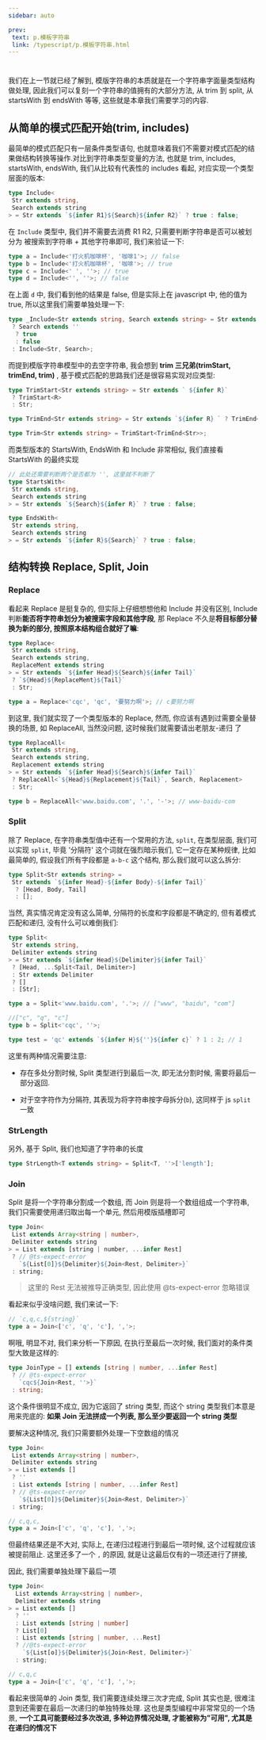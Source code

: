 ```yaml
---
sidebar: auto

prev:
 text: p.模板字符串
 link: /typescript/p.模板字符串.html
---
```


#

我们在上一节就已经了解到, 模版字符串的本质就是在一个字符串字面量类型结构做处理, 因此我们可以复刻一个字符串的值拥有的大部分方法, 从 trim 到 split, 从 startsWith 到 endsWith 等等, 这些就是本章我们需要学习的内容.

## 从简单的模式匹配开始(trim, includes)

最简单的模式匹配只有一层条件类型语句, 也就意味着我们不需要对模式匹配的结果做结构转换等操作.对比到字符串类型变量的方法, 也就是 trim, includes, startsWith, endsWith, 我们从比较有代表性的 includes 看起, 对应实现一个类型层面的版本:

```typescript
type Include<
 Str extends string,
 Search extends string
> = Str extends `${infer R1}${Search}${infer R2}` ? true : false;
```

在 `Include` 类型中, 我们并不需要去消费 R1 R2, 只需要判断字符串是否可以被划分为 被搜索到字符串 + 其他字符串即可, 我们来验证一下:

```typescript
type a = Include<'打火机咖啡杯', '咖啡1'>; // false
type b = Include<'打火机咖啡杯', '咖啡'>; // true
type c = Include<' ', ''>; // true
type d = Include<'', ''>; // false
```

在上面 `d` 中, 我们看到他的结果是 false, 但是实际上在 javascript 中, 他的值为 true, 所以这里我们需要单独处理一下:

```typescript
type _Include<Str extends string, Search extends string> = Str extends ''
 ? Search extends ''
  ? true
  : false
 : Include<Str, Search>;
```

而提到模版字符串模型中的去空字符串, 我会想到 **trim 三兄弟(trimStart, trimEnd, trim)** , 基于模式匹配的思路我们还是很容易实现对应类型:

```typescript
type TrimStart<Str extends string> = Str extends ` ${infer R}`
 ? TrimStart<R>
 : Str;

type TrimEnd<Str extends string> = Str extends `${infer R} ` ? TrimEnd<R> : Str;

type Trim<Str extends string> = TrimStart<TrimEnd<Str>>;
```

而类型版本的 StartsWith, EndsWith 和 Include 非常相似, 我们直接看 StartsWith 的最终实现

```typescript
// 此处还需要判断两个是否都为 '', 这里就不判断了
type StartsWith<
 Str extends string,
 Search extends string
> = Str extends `${Search}${infer R}` ? true : false;

type EndsWith<
 Str extends string,
 Search extends string
> = Str extends `${infer R}${Search}` ? true : false;
```

## 结构转换 Replace, Split, Join

### Replace

看起来 Replace 是挺复杂的, 但实际上仔细想想他和 Include 并没有区别, Include 判断**能否将字符串划分为被搜索字段和其他字段**, 那 Replace 不久是**将目标部分替换为新的部分, 按照原本结构组合就好了嘛**:

```typescript
type Replace<
 Str extends string,
 Search extends string,
 ReplaceMent extends string
> = Str extends `${infer Head}${Search}${infer Tail}`
 ? `${Head}${ReplaceMent}${Tail}`
 : Str;

type a = Replace<'cqc', 'qc', '要努力啊'>; // c要努力啊

```

到这里, 我们就实现了一个类型版本的 Replace, 然而, 你应该有遇到过需要全量替换的场景, 如 ReplaceAll, 当然没问题, 这时候我们就需要请出老朋友-递归 了

```typescript
type ReplaceAll<
 Str extends string,
 Search extends string,
 Replacement extends string
> = Str extends `${infer Head}${Search}${infer Tail}`
 ? ReplaceAll<`${Head}${Replacement}${Tail}`, Search, Replacement>
 : Str;

type b = ReplaceAll<'www.baidu.com', '.', '-'>; // www-baidu-com
```

### Split

除了 Replace, 在字符串类型值中还有一个常用的方法, `split`, 在类型层面, 我们可以实现 `split`, 毕竟 '分隔符' 这个词就在强烈暗示我们, 它一定存在某种规律, 比如最简单的, 假设我们所有字段都是 `a-b-c` 这个结构, 那么我们就可以这么拆分:

```typescript
type Split<Str extends string> =
 Str extends `${infer Head}-${infer Body}-${infer Tail}`
  ? [Head, Body, Tail]
  : [];
```

当然, 真实情况肯定没有这么简单, 分隔符的长度和字段都是不确定的, 但有着模式匹配和递归, 没有什么可以难倒我们:

```typescript
type Split<
 Str extends string,
 Delimiter extends string
> = Str extends `${infer Head}${Delimiter}${infer Tail}`
 ? [Head, ...Split<Tail, Delimiter>]
 : Str extends Delimiter
 ? []
 : [Str];

type a = Split<'www.baidu.com', '.'>; // ["www", "baidu", "com"]

//["c", "q", "c"]
type b = Split<'cqc', ''>;

type test = 'qc' extends `${infer H}${''}${infer c}` ? 1 : 2; // 1

```

这里有两种情况需要注意:

- 存在多处分割时候, Split 类型进行到最后一次, 即无法分割时候, 需要将最后一部分返回.

- 对于空字符作为分隔符, 其表现为将字符串按字母拆分(`b`), 这同样于 js `split` 一致

### StrLength

另外, 基于 Split, 我们也知道了字符串的长度

```typescript
type StrLength<T extends string> = Split<T, ''>['length'];
```

### Join

Split 是将一个字符串分割成一个数组, 而 Join 则是将一个数组组成一个字符串, 我们只需要使用递归取出每一个单元, 然后用模版插槽即可

```typescript
type Join<
 List extends Array<string | number>,
 Delimiter extends string
> = List extends [string | number, ...infer Rest]
 ? // @ts-expect-error
   `${List[0]}${Delimiter}${Join<Rest, Delimiter>}`
 : string;

```

> 这里的 Rest 无法被推导正确类型, 因此使用 @ts-expect-error 忽略错误

看起来似乎没啥问题, 我们来试一下:

```typescript
// `c,q,c,${string}`
type a = Join<['c', 'q', 'c'], ','>;
```

啊哦, 明显不对, 我们来分析一下原因, 在执行至最后一次时候, 我们面对的条件类型大致是这样的:

```typescript
type JoinType = [] extends [string | number, ...infer Rest]
 ? // @ts-expect-error
   `cqc${Join<Rest, ''>}`
 : string;
```

这个条件很明显不成立, 因为它返回了 string 类型, 而这个 string 类型我们本意是用来兜底的: **如果 Join 无法拼成一个列表, 那么至少要返回一个 string 类型**

要解决这种情况, 我们只需要额外处理一下空数组的情况

```typescript
type Join<
 List extends Array<string | number>,
 Delimiter extends string
> = List extends []
 ? ''
 : List extends [string | number, ...infer Rest]
 ? // @ts-expect-error
   `${List[0]}${Delimiter}${Join<Rest, Delimiter>}`
 : string;

// c,q,c,
type a = Join<['c', 'q', 'c'], ','>;

```

但最终结果还是不大对, 实际上, 在递归过程进行到最后一项时候, 这个过程就应该被提前阻止. 这里还多了一个 `,` 的原因, 就是让这最后仅有的一项还进行了拼接,

因此, 我们需要单独处理下最后一项

```typescript
type Join<
  List extends Array<string | number>,
  Delimiter extends string
> = List extends []
  ? ''
  : List extends [string | number]
  ? List[0]
  : List extends [string | number, ...Rest]
  ? //@ts-expect-error
    `${List[o]}${Delimiter}${Join<Rest, Delimiter>}`
  : string;

// c,q,c
type a = Join<['c', 'q', 'c'], ','>;

```

看起来很简单的 Join 类型, 我们需要连续处理三次才完成, Split 其实也是, 很难注意到还需要在最后一次递归的单独特殊处理. 这也是类型编程中非常常见的一个场景, **一个工具可能要经过多次改进, 多种边界情况处理, 才能被称为"可用", 尤其是在递归的情况下**
